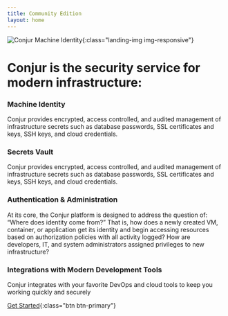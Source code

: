 ```yaml
---
title: Community Edition
layout: home
---
```


![Conjur Machine Identity](/img/conjur_docs_graphic.svg){:class="landing-img img-responsive"}

# Conjur is the security service for modern infrastructure:

### Machine Identity

Conjur provides encrypted, access controlled, and audited management of infrastructure secrets such as database passwords, SSL certificates and keys, SSH keys, and cloud credentials.


### Secrets Vault

Conjur provides encrypted, access controlled, and audited management of infrastructure secrets such as database passwords, SSL certificates and keys, SSH keys, and cloud credentials.


### Authentication & Administration
At its core, the Conjur platform is designed to address the question of:  “Where does identity come from?”  That is, how does a newly created VM, container, or application get its identity and begin accessing resources based on authorization policies with all activity logged? How are developers, IT, and system administrators assigned privileges to new infrastructure?

### Integrations with Modern Development Tools
Conjur integrates with your favorite DevOps and cloud tools to keep you working quickly and securely


[Get Started](./get-started.html){:class="btn btn-primary"} 

